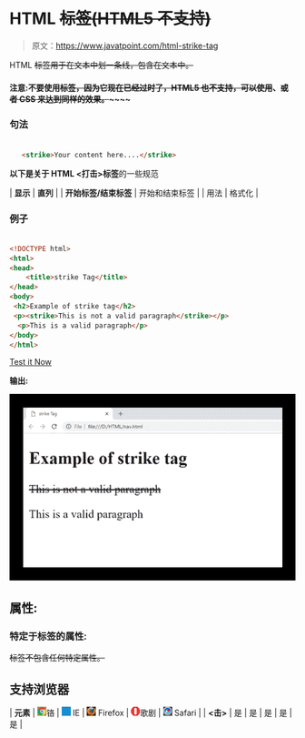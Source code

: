 # HTML ~~标签(HTML5 不支持)~~

> 原文：<https://www.javatpoint.com/html-strike-tag>

HTML ~~标签用于在文本中划一条线，包含在文本中。~~

#### 注意:不要使用~~标签，因为它现在已经过时了，HTML5 也不支持，可以使用~~、~~或者 CSS 来达到同样的效果。~~~~~~

### 句法

```html

   <strike>Your content here....</strike>

```

**以下是关于 HTML <打击>标签**的一些规范

| **显示** | **直列** |
| **开始标签/结束标签** | 开始和结束标签 |
| 用法 | 格式化 |

### 例子

```html

<!DOCTYPE html>
<html>
<head>
	<title>strike Tag</title>
</head>
<body>
 <h2>Example of strike tag</h2>
 <p><strike>This is not a valid paragraph</strike></p>
  <p>This is a valid paragraph</p>
</body>
</html>

```

[Test it Now](https://www.javatpoint.com/oprweb/test.jsp?filename=htmlstriketag)

**输出:**

![HTML strike tag](img/7e3a1e32fb7e3f6e3eb7ccb2ff055257.png)

## 属性:

### 特定于标签的属性:

~~标签不包含任何特定属性。~~

## 支持浏览器

| **元素** | ![chrome browser](img/4fbdc93dc2016c5049ed108e7318df19.png)铬 | ![ie browser](img/83dd23df1fe8373fd5bf054b2c1dd88b.png) IE | ![firefox browser](img/4f001fff393888a8a807ed29b28145d1.png) Firefox | ![opera browser](img/6cad4a592cc69a052056a0577b4aac65.png)歌剧 | ![safari browser](img/a0f6a9711a92203c5dc5c127fe9c9fca.png) Safari |
| **<击>** | 是 | 是 | 是 | 是 | 是 |